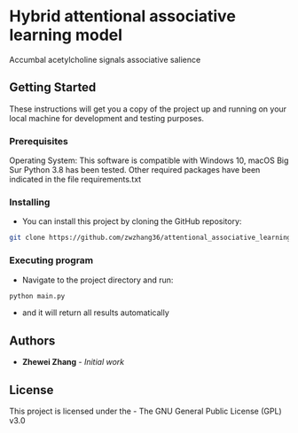 # Hybrid attentional associative learning model
Accumbal acetylcholine signals associative salience

## Getting Started

These instructions will get you a copy of the project up and running on your local machine for development and testing purposes. 


### Prerequisites

Operating System: This software is compatible with Windows 10, macOS Big Sur
Python 3.8 has been tested.
Other required packages have been indicated in the file requirements.txt

### Installing

* You can install this project by cloning the GitHub repository:
```bash
git clone https://github.com/zwzhang36/attentional_associative_learning.git
```

### Executing program

* Navigate to the project directory and run:
```bash
python main.py
```
* and it will return all results automatically

## Authors

* **Zhewei Zhang** - *Initial work* 

## License

This project is licensed under the - The GNU General Public License (GPL) v3.0

